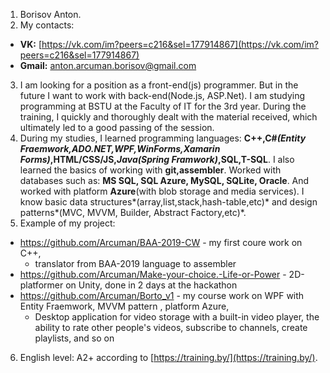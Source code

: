 1. Borisov Anton.
2. My contacts: 
  * **VK:** [https://vk.com/im?peers=c216&sel=177914867](https://vk.com/im?peers=c216&sel=177914867)
  * **Gmail:** anton.arcuman.borisov@gmail.com
3. I am looking for a position as a front-end(js) programmer. But in the future I want to work with back-end(Node.js, ASP.Net). I am studying programming at BSTU at the Faculty of IT for the 3rd year.
During the training, I quickly and thoroughly dealt with the material received, which ultimately led to a good passing of the session.
4. During my studies, I learned programming languages: **C++,C#*(Entity Fraemwork,ADO.NET,WPF,WinForms,Xamarin Forms)*,HTML/CSS/JS,*Java(Spring Framwork)*,SQL,T-SQL**.
I also learned the basics of working with **git,assembler**. Worked with databases such as: **MS SQL, SQL Azure, MySQL, SQLite, Oracle**.
And worked with platform **Azure**(with blob storage and media services). I know basic data structures*(array,list,stack,hash-table,etc)* and design patterns*(MVC, MVVM, Builder, Abstract Factory,etc)*.
5. Example of my project: 
  * https://github.com/Arcuman/BAA-2019-CW - my first coure work on C++, 
    * translator from BAA-2019 language to assembler
  * https://github.com/Arcuman/Make-your-choice.-Life-or-Power - 2D-platformer on Unity, done in 2 days at the hackathon 
  * https://github.com/Arcuman/Borto_v1 - my course work on WPF with Entity Fraemwork, MVVM pattern , platform Azure,
    * Desktop application for video storage with a built-in video player, the ability to rate other people's videos, subscribe to channels, create playlists, and so on 
6. English level: A2+ according to [https://training.by/](https://training.by/). 
